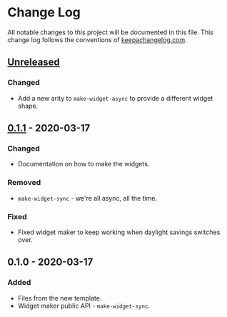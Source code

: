 # Change Log
All notable changes to this project will be documented in this file. This change log follows the conventions of [keepachangelog.com](http://keepachangelog.com/).

## [Unreleased]
### Changed
- Add a new arity to `make-widget-async` to provide a different widget shape.

## [0.1.1] - 2020-03-17
### Changed
- Documentation on how to make the widgets.

### Removed
- `make-widget-sync` - we're all async, all the time.

### Fixed
- Fixed widget maker to keep working when daylight savings switches over.

## 0.1.0 - 2020-03-17
### Added
- Files from the new template.
- Widget maker public API - `make-widget-sync`.

[Unreleased]: https://github.com/your-name/breakpoints-demo/compare/0.1.1...HEAD
[0.1.1]: https://github.com/your-name/breakpoints-demo/compare/0.1.0...0.1.1
